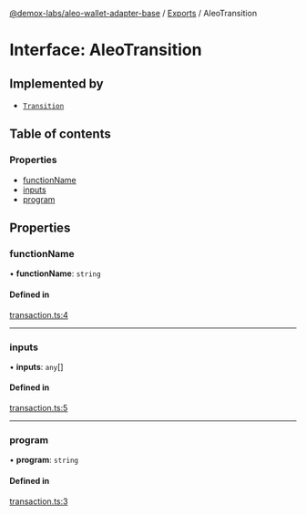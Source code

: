 [@demox-labs/aleo-wallet-adapter-base](../README.md) / [Exports](../modules.md) / AleoTransition

# Interface: AleoTransition

## Implemented by

- [`Transition`](../classes/Transition.md)

## Table of contents

### Properties

- [functionName](AleoTransition.md#functionname)
- [inputs](AleoTransition.md#inputs)
- [program](AleoTransition.md#program)

## Properties

### functionName

• **functionName**: `string`

#### Defined in

[transaction.ts:4](https://github.com/demox-labs/aleo-wallet-adapter/blob/c12f88c/packages/core/base/transaction.ts#L4)

___

### inputs

• **inputs**: `any`[]

#### Defined in

[transaction.ts:5](https://github.com/demox-labs/aleo-wallet-adapter/blob/c12f88c/packages/core/base/transaction.ts#L5)

___

### program

• **program**: `string`

#### Defined in

[transaction.ts:3](https://github.com/demox-labs/aleo-wallet-adapter/blob/c12f88c/packages/core/base/transaction.ts#L3)
